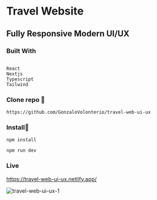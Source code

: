 # Travel Website

## Fully Responsive Modern UI/UX 

### Built With

```

React
Nextjs 
Typescript
Tailwind

```

### Clone repo 🔧

```
https://github.com/GonzaloVolonterio/travel-web-ui-ux
```
### Install🔧

```
npm install

npm run dev

```

### Live

https://travel-web-ui-ux.netlify.app/

![travel-web-ui-ux-1](https://github.com/GonzaloVolonterio/travel-web-ui-ux/assets/64506662/2b7afb09-12d7-42b8-8036-d9321e39a82b)

